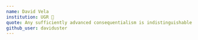 ```yaml
---
name: David Vela
institution: UGR 🚩
quote: Any sufficiently advanced consequentialism is indistinguishable from its own parody
github_user: daviduster
---
```


